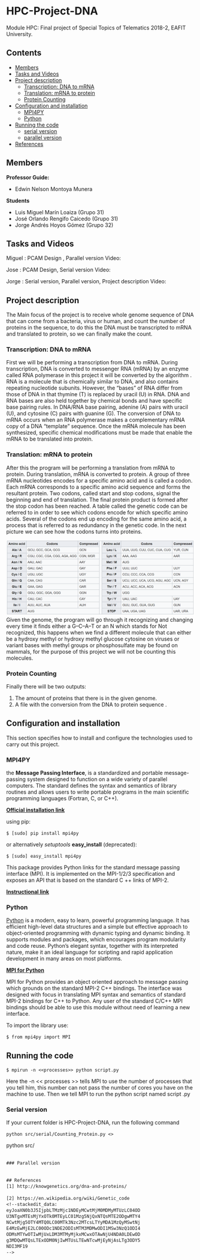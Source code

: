 # HPC-Project-DNA
Module HPC: Final project of Special Topics of Telematics 2018-2, EAFIT University.

## Contents

- [Members](#Members)
- [Tasks and Videos](#Tasks-and-Videos)
- [Project description](#Project-description)
	- [Transcription: DNA to mRNA](#Transcription-DNA-to-mRNA)
	- [Translation: mRNA to protein](#Translation-mRNA-to-protein)
	- [Protein Counting](#Protein-Counting)
- [Configuration and installation](#Configuration-and-installation)
	- [MPI4PY](#MPI4PY)
	- [Python](#Python)
- [Running the code](#Running-the-code)
	- [serial version](#serial-version)
	- [parallel version](#parallel-version)
- [References](#References)

## Members

**Professor Guide:**
- Edwin Nelson Montoya Munera

**Students**
- Luis Miguel Marín Loaiza (Grupo 31)
- José Orlando Rengifo Caicedo (Grupo 31)
- Jorge Andrés Hoyos Gómez (Grupo 32)

## Tasks and Videos

Miguel : PCAM Design , Parallel version
Video:

Jose : PCAM Design, Serial version
Video:

Jorge : Serial version, Parallel version, Project description
Video: 

## Project description
The Main focus of the project is to receive whole genome sequence of DNA that can come from a bacteria, virus or human, and count the number of proteins in the sequence, to do this the DNA must be transcripted to mRNA and translated to protein, so we can finally make the count.

### Transcription: DNA to mRNA

First we will be performing a transcription from DNA to mRNA. During transcription, DNA is converted to messenger RNA (mRNA) by an enzyme called RNA polymerase in this project it will be converted by the algorithm . RNA is a molecule that is chemically similar to DNA, and also contains repeating nucleotide subunits. However, the “bases” of RNA differ from those of DNA in that thymine (T) is replaced by uracil (U) in RNA. DNA and RNA bases are also held together by chemical bonds and have specific base pairing rules. In DNA/RNA base pairing, adenine (A) pairs with uracil (U), and cytosine (C) pairs with guanine (G). The conversion of DNA to mRNA occurs when an RNA polymerase makes a complementary mRNA copy of a DNA “template” sequence. Once the mRNA molecule has been synthesized, specific chemical modifications must be made that enable the mRNA to be translated into protein.

### Translation: mRNA to protein 

After this the program will be performing a translation from mRNA to protein. During translation, mRNA is converted to protein. A group of three mRNA nucleotides encodes for a specific amino acid and is called a codon. Each mRNA corresponds to a specific amino acid sequence and forms the resultant protein. Two codons, called start and stop codons, signal the beginning and end of translation. The final protein product is formed after the stop codon has been reached. A table called the genetic code can be referred to in order to see which codons encode for which specific amino acids. Several of the codons end up encoding for the same amino acid, a process that is referred to as redundancy in the genetic code.
In the next picture we can see how the codons turns into proteins.

![Project description](images/geneticCode.PNG)
Given the genome, the program will go through it recognizing and changing every time it finds either a G–C–A–T or an N which stands for Not recognized, this happens when we find a different molecule that can either be a hydroxy methyl or hydroxy methyl glucose cytosine on viruses or variant bases with methyl groups or phosphosulfate may be found on mammals, for the purpose of this project we will not be counting this molecules.

### Protein Counting
Finally there will be two outputs:
1. The amount of proteins that there is in the given genome.
2. A file with the conversion from the DNA to protein sequence .

## Configuration and installation

This section specifies how to install and configure the technologies used to carry out this project.

### MPI4PY

the **Message Passing Interface**, is a standardized and portable message-passing system designed to function on a wide variety of parallel computers. The standard defines the syntax and semantics of library routines and allows users to write portable programs in the main scientific programming languages (Fortran, C, or C++).

[**Official installation link**](https://pypi.org/project/mpi4py/)

using pip:
~~~
$ [sudo] pip install mpi4py
~~~

or alternatively _setuptools_  **easy_install** (deprecated):
~~~
$ [sudo] easy_install mpi4py
~~~

This package provides Python links for the standard message passing interface (MPI). It is implemented on the MPI-1/2/3 specification and exposes an API that is based on the standard C ++ links of MPI-2.




[**Instructional link**](https://rabernat.github.io/research_computing/parallel-programming-with-mpi-for-python.html)

### Python

[Python](https://www.python.org/) is a modern, easy to learn, powerful programming language. It has efficient high-level data structures and a simple but effective approach to object-oriented programming with dynamic typing and dynamic binding. It supports modules and packages, which encourages program modularity and code reuse. Python’s elegant syntax, together with its interpreted nature, make it an ideal language for scripting and rapid application development in many areas on most platforms.

[**MPI for Python**](https://mpi4py.readthedocs.io/en/stable/)

MPI for Python provides an object oriented approach to message passing which grounds on the standard MPI-2 C++ bindings. The interface was designed with focus in translating MPI syntax and semantics of standard MPI-2 bindings for C++ to Python. Any user of the standard C/C++ MPI bindings should be able to use this module without need of learning a new interface.

To import the library use:
~~~
$ from mpi4py import MPI
~~~

## Running the code

~~~
$ mpirun -n <<processes>> python script.py
~~~

Here the -n << processes >> tells MPI to use the number of processes that you tell him, this number can not pass the number of cores you have on the machine to use. Then we tell MPI to run the python script named script .py

### Serial version
If your current folder is HPC-Project-DNA, run the following command 
~~~
python src/serial/Counting_Protein.py <>
~~~
python src/
~~~

### Parallel version

~~~

~~~

## References
[1] http://knowgenetics.org/dna-and-proteins/

[2] https://en.wikipedia.org/wiki/Genetic_code
<!--stackedit_data:
eyJoaXN0b3J5IjpbLTMzMjc1NDEyMCwtMjM0MDMyMTUzLC04OD
U3NTgxMTEsMjYxOTk0MTEyLC01Mzg5NjQxNTQsMTE2ODgwMTY4
NCwtMjg5OTY4MTQ0LC00MTk3Nzc2MTcsLTYyMDA1MzQyMSwtNj
E4MzEwMjE2LC00ODc1NDE2ODIsMTM3MDMwODI1MSw3NzQ1ODI4
ODMsMTYwOTIwMjUxLDM3MTMyMjkxMCwxOTAwNjU4NDA0LDEwOD
g3MDQwMTQsLTExODM0NjIwMTUsLTEwNTcwMjEyNjAsLTg3ODY5
NDI3MF19
-->